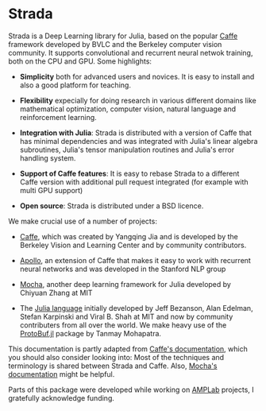 # Strada

Strada is a Deep Learning library for Julia, based on the popular [Caffe](http://caffe.berkeleyvision.org/) framework developed by BVLC and the Berkeley computer vision community. It supports convolutional and recurrent neural netwok training, both on the CPU and GPU. Some highlights:

- **Simplicity** both for advanced users and novices. It is easy to install and also a good platform for teaching.

- **Flexibility** expecially for doing research in various different domains like mathematical optimization, computer vision, natural language and reinforcement learning.

- **Integration with Julia**: Strada is distributed with a version of Caffe that has minimal dependencies and was integrated with Julia's linear algebra subroutines, Julia's tensor manipulation routines and Julia's error handling system.

- **Support of Caffe features**: It is easy to rebase Strada to a different Caffe version with additional pull request integrated (for example with multi GPU support)

- **Open source**: Strada is distributed under a BSD licence.

We make crucial use of a number of projects:

* [Caffe](http://caffe.berkeleyvision.org/), which was created by Yangqing Jia and is developed by the Berkeley Vision and Learning Center and by community contributors.

* [Apollo](https://github.com/BVLC/caffe/pull/2932), an extension of Caffe that makes it easy to work with recurrent neural networks and was developed in the Stanford NLP group

* [Mocha](https://github.com/pluskid/Mocha.jl), another deep learning framework for Julia developed by Chiyuan Zhang at MIT

* The [Julia language](http://julialang.org/) initially developed by Jeff Bezanson, Alan Edelman, Stefan Karpinski and Viral B. Shah at MIT and now by community contributers from all over the world. We make heavy use of the [ProtoBuf.jl](https://github.com/tanmaykm/ProtoBuf.jl) package by Tanmay Mohapatra.

This documentation is partly adapted from [Caffe's documentation](http://caffe.berkeleyvision.org/tutorial/), which you should also consider looking into: Most of the techniques and terminology is shared between Strada and Caffe. Also, [Mocha's documentation](https://readthedocs.org/projects/mochajl/) might be helpful.

Parts of this package were developed while working on [AMPLab](https://amplab.cs.berkeley.edu/) projects, I gratefully acknowledge funding.
